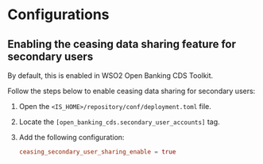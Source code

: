 # Configurations

## Enabling the ceasing data sharing feature for secondary users

By default, this is enabled in WSO2 Open Banking CDS Toolkit.

Follow the steps below to enable ceasing data sharing for secondary users:

1. Open the `<IS_HOME>/repository/conf/deployment.toml` file.

2. Locate the `[open_banking_cds.secondary_user_accounts]` tag.

3. Add the following configuration:

    ```toml
    ceasing_secondary_user_sharing_enable = true
    ```